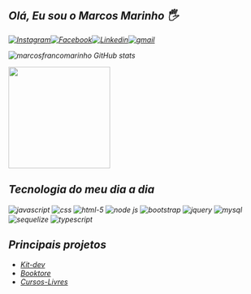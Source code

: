 ## <em>Olá, Eu sou o Marcos Marinho <em>🖐️

[![Instagram](https://img.shields.io/badge/Instagram-E4405F?style=for-the-badge&logo=instagram&logoColor=white)](https://www.instagram.com/_marcosmarinho98/)[![Facebook](https://img.shields.io/badge/Facebook-1877F2?style=for-the-badge&logo=facebook&logoColor=white)](https://www.facebook.com/marcos.marinho.16547/)[![Linkedin](https://img.shields.io/badge/LinkedIn-0077B5?style=for-the-badge&logo=linkedin&logoColor=white)](https://www.linkedin.com/in/marcos-franco-marinho-031b55187/)[![gmail](https://img.shields.io/badge/Gmail-D14836?style=for-the-badge&logo=gmail&logoColor=white)](mailto:marcosmarinho19998@gmail.com)

![marcosfrancomarinho GitHub stats](https://github-readme-stats.vercel.app/api?username=marcosfrancomarinho&show_icons=true&theme=merko&locale=pt-br)

<a href="https://github.com/marcosfrancomarinho">
  <img height=200 align="center" src="https://github-readme-stats.vercel.app/api/top-langs?username=marcosfrancomarinho&layout=compact&langs_count=8&card_width=325" />
</a>

## Tecnologia do meu dia a dia
<div style="display:inline-block">
<img src="https://img.shields.io/badge/JavaScript-F7DF1E?style=for-the-badge&logo=javascript&logoColor=black" alt="javascript" align="center">
<img src="https://img.shields.io/badge/CSS3-1572B6?style=for-the-badge&logo=css3&logoColor=white" alt="css" align="center">
<img src="https://img.shields.io/badge/HTML5-E34F26?style=for-the-badge&logo=html5&logoColor=white" alt="html-5" align="center">
<img src="https://img.shields.io/badge/Node.js-43853D?style=for-the-badge&logo=node.js&logoColor=white" alt="node js" align="center">
<img src="https://img.shields.io/badge/Bootstrap-563D7C?style=for-the-badge&logo=bootstrap&logoColor=white" alt="bootstrap" align="center">
<img src="https://img.shields.io/badge/jQuery-0769AD?style=for-the-badge&logo=jquery&logoColor=white" alt="jquery" align="center">
<img src="https://img.shields.io/badge/MySQL-00000F?style=for-the-badge&logo=mysql&logoColor=white" alt="mysql" align="center">
<img src="https://img.shields.io/badge/sequelize-323330?style=for-the-badge&logo=sequelize&logoColor=blue" alt="sequelize" align="center">
<img src="https://img.shields.io/badge/typescript-323330?style=for-the-badge&logo=typescript&logoColor=blue" alt="typescript" align="center">
</div>

## Principais projetos
- [Kit-dev](https://github.com/marcosfrancomarinho/kit-dev.git)
- [Booktore](https://github.com/marcosfrancomarinho/book-store.git)
- [Cursos-Livres](https://github.com/marcosfrancomarinho/aluno-projeto.git)
